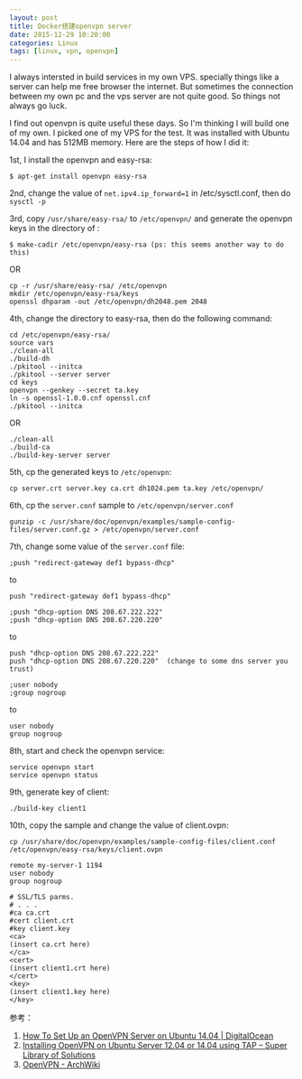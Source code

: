 ```yaml
---
layout: post
title: Docker搭建openvpn server
date: 2015-12-29 10:20:00 
categories: Linux
tags: [linux, vpn, openvpn]
---
```

I always intersted in build services in my own VPS.
specially things like a server can help me free browser the internet.
But sometimes the connection between my own pc and the vps server are not quite good. So things not always go luck.


I find out openvpn is quite useful these days. So I'm thinking I will build one of my own. I picked one of my VPS for the test. It was installed with Ubuntu 14.04 and has 512MB memory. Here are the steps of how I did it:

1st, I install the openvpn and easy-rsa:

    $ apt-get install openvpn easy-rsa

2nd, change the value of ```net.ipv4.ip_forward=1``` in /etc/sysctl.conf, then do ```sysctl -p```

3rd, copy ```/usr/share/easy-rsa/``` to  ```/etc/openvpn/``` and generate the openvpn keys in the directory of :

    $ make-cadir /etc/openvpn/easy-rsa (ps: this seems another way to do this)

OR

    cp -r /usr/share/easy-rsa/ /etc/openvpn
    mkdir /etc/openvpn/easy-rsa/keys
    openssl dhparam -out /etc/openvpn/dh2048.pem 2048

4th, change the directory to easy-rsa, then do the following command:

    cd /etc/openvpn/easy-rsa/
    source vars
    ./clean-all
    ./build-dh
    ./pkitool --initca
    ./pkitool --server server
    cd keys
    openvpn --genkey --secret ta.key
    ln -s openssl-1.0.0.cnf openssl.cnf     
    ./pkitool --initca

OR

    ./clean-all
    ./build-ca
    ./build-key-server server

5th, cp the generated keys to ```/etc/openvpn```:

    cp server.crt server.key ca.crt dh1024.pem ta.key /etc/openvpn/

6th, cp the ```server.conf``` sample to ```/etc/openvpn/server.conf```

    gunzip -c /usr/share/doc/openvpn/examples/sample-config-files/server.conf.gz > /etc/openvpn/server.conf

7th, change some value of the ```server.conf``` file:

    ;push "redirect-gateway def1 bypass-dhcp"

to

    push "redirect-gateway def1 bypass-dhcp"

    ;push "dhcp-option DNS 208.67.222.222"
    ;push "dhcp-option DNS 208.67.220.220"

to

    push "dhcp-option DNS 208.67.222.222"
    push "dhcp-option DNS 208.67.220.220"  (change to some dns server you trust)

    ;user nobody
    ;group nogroup

to

    user nobody
    group nogroup

8th,  start and check the openvpn service:

    service openvpn start
    service openvpn status


9th, generate key of client:

    ./build-key client1

10th, copy the sample and change the value of client.ovpn:

    cp /usr/share/doc/openvpn/examples/sample-config-files/client.conf /etc/openvpn/easy-rsa/keys/client.ovpn

    remote my-server-1 1194
    user nobody
    group nogroup

    # SSL/TLS parms.
    # . . .
    #ca ca.crt
    #cert client.crt
    #key client.key
    <ca>
    (insert ca.crt here)
    </ca>
    <cert>
    (insert client1.crt here)
    </cert>
    <key>
    (insert client1.key here)
    </key>


参考：

1. [How To Set Up an OpenVPN Server on Ubuntu 14.04 | DigitalOcean](https://www.digitalocean.com/community/tutorials/how-to-set-up-an-openvpn-server-on-ubuntu-14-04)
2. [Installing OpenVPN on Ubuntu Server 12.04 or 14.04 using TAP – Super Library of Solutions](http://www.slsmk.com/getting-started-with-openvpn/installing-openvpn-on-ubuntu-server-12-04-or-14-04-using-tap/)
3. [OpenVPN - ArchWiki](https://wiki.archlinux.org/index.php/OpenVPN#Routing_all_client_traffic_through_the_server)